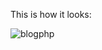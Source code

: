 This is how it looks:

   ![blogphp](https://github.com/user-attachments/assets/a85ba0fb-1707-44b4-a97a-ae7009eca458)
